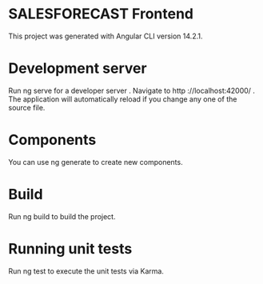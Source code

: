 #     SALESFORECAST Frontend 
This project was generated with Angular CLI version 14.2.1.
# Development server
Run ng serve for a developer server . Navigate to http ://localhost:42000/ . The application  will automatically reload if you change any one of the source file.
# Components 
You can use ng generate to create new components.
# Build
 Run ng build to build the project.
 # Running unit  tests
 Run ng test to execute the unit tests via Karma.
